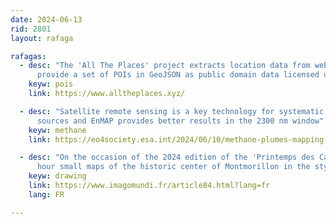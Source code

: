 ```yaml
---
date: 2024-06-13
rid: 2801
layout: rafaga

rafagas:
  - desc: "The 'All The Places' project extracts location data from websites with a set of spiders and scrapers to 
      provide a set of POIs in GeoJSON as public domain data licensed under CC-0"
    keyw: pois
    link: https://www.alltheplaces.xyz/

  - desc: "Satellite remote sensing is a key technology for systematic monitoring of methane emissions from point 
      sources and EnMAP provides better results in the 2300 nm window"
    keyw: methane
    link: https://eo4society.esa.int/2024/06/10/methane-plumes-mapping-with-multispectral-and-hyperspectral-high-resolution-data/

  - desc: "On the occasion of the 2024 edition of the 'Printemps des Cartes', ten participants drew in less than an 
      hour small maps of the historic center of Montmorillon in the style of George Pérec"
    keyw: drawing
    link: https://www.imagomundi.fr/article84.html?lang=fr
    lang: FR

---
```


